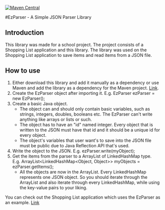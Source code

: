 [![Maven Central](https://img.shields.io/maven-central/v/com.github.f4irline/ezparser.svg?label=Maven%20Central)](https://search.maven.org/search?q=g:%22com.github.f4irline%22%20AND%20a:%22ezparser%22)

#EzParser - A Simple JSON Parser Library

## Introduction

This library was made for a school project. The project consists of a Shopping List application and this library. The library was used on the Shopping List application to save items and read items from a JSON file.

## How to use

1. Either download this library and add it manually as a dependency or use Maven and add the library as a dependency for the Maven project. [Link](https://mvnrepository.com/artifact/com.github.f4irline/ezparser/3.2.1).
2. Create the EzParser object after importing it. E.g. EzParser ezParser = new EzParser();
3. Create a basic Java object.
   - The object can and should only contain basic variables, such as strings, integers, doubles, booleans etc. The EzParser can't write anything like arrays or lists or such.
   - The object has to have an "id" named integer. Every object that is written to the JSON must have that id and it should be a unique id for every object.
   - The object's variables that user want's to save into the JSON file must be public due to Java Reflection API that's used.
4. Write the object to the JSON. E.g. ezParser.write(myObject);
5. Get the items from the parser to a ArrayList of LinkedHashMap type. E.g. ArrayList<LinkedHashMap<Object, Object>> myObjects = ezParser.getItems();
   - All the objects are now in the ArrayList. Every LinkedHashMap represents one JSON object. So you should iterate through the ArrayList and also iterate through every LinkedHashMap, while using the key-value pairs to your liking.

You can check out the Shopping List application which uses the EzParser as an example. [Link](https://github.com/f4irline/ShoppingList)